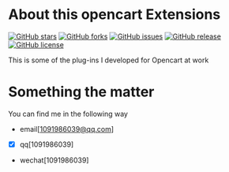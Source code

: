 # About this opencart Extensions

[![GitHub stars](https://img.shields.io/github/stars/1091986039/opencart_Extensions.svg)](https://github.com/1091986039/opencart_Extensions/stargazers)
[![GitHub forks](https://img.shields.io/github/forks/1091986039/opencart_Extensions.svg)](https://github.com/1091986039/opencart_Extensions/network)
[![GitHub issues](https://img.shields.io/github/issues/1091986039/opencart_Extensions.svg)](https://github.com/1091986039/opencart_Extensions/issues)
[![GitHub release](https://img.shields.io/github/release/1091986039/opencart_Extensions.svg)](https://github.com/1091986039/opencart_Extensions/releases)
[![GitHub license](https://img.shields.io/badge/license-MIT-blue.svg)](https://raw.githubusercontent.com/1091986039/opencart_Extensions/master/LICENSE)

This is some of the plug-ins I developed for Opencart at work


# Something the matter
You can find me in the following way
- email[[1091986039@qq.com](mailto:1091986039@qq.com)]
- [x] qq[1091986039]
- wechat[1091986039]